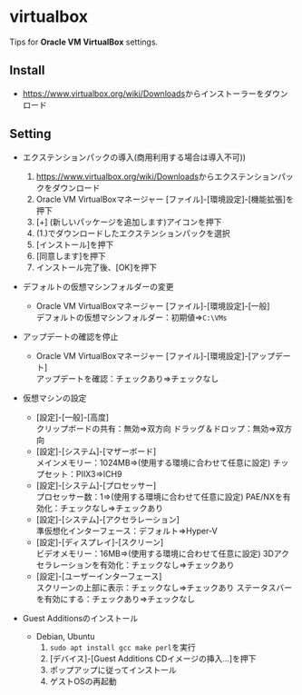 # virtualbox

Tips for **Oracle VM VirtualBox** settings.

## Install

- <https://www.virtualbox.org/wiki/Downloads>からインストーラーをダウンロード

## Setting

- エクステンションパックの導入(商用利用する場合は導入不可))
  1. <https://www.virtualbox.org/wiki/Downloads>からエクステンションパックをダウンロード
  2. Oracle VM VirtualBoxマネージャー [ファイル]-[環境設定]-[機能拡張]を押下
  3. [+] (新しいパッケージを追加します)アイコンを押下
  4. (1.)でダウンロードしたエクステンションパックを選択
  5. [インストール]を押下
  6. [同意します]を押下
  7. インストール完了後、[OK]を押下

- デフォルトの仮想マシンフォルダーの変更
  - Oracle VM VirtualBoxマネージャー [ファイル]-[環境設定]-[一般]  
    デフォルトの仮想マシンフォルダー：初期値⇒`C:\VMs`

- アップデートの確認を停止
  - Oracle VM VirtualBoxマネージャー [ファイル]-[環境設定]-[アップデート]  
    アップデートを確認：チェックあり⇒チェックなし

- 仮想マシンの設定
  - [設定]-[一般]-[高度]  
    クリップボードの共有：無効⇒双方向
    ドラッグ＆ドロップ：無効⇒双方向
  - [設定]-[システム]-[マザーボード]  
    メインメモリー：1024MB⇒(使用する環境に合わせて任意に設定)
    チップセット：PIIX3⇒ICH9
  - [設定]-[システム]-[プロセッサー]  
    プロセッサー数：1⇒(使用する環境に合わせて任意に設定)
    PAE/NXを有効化：チェックなし⇒チェックあり
  - [設定]-[システム]-[アクセラレーション]  
    準仮想化インターフェース：デフォルト⇒Hyper-V
  - [設定]-[ディスプレイ]-[スクリーン]  
    ビデオメモリー：16MB⇒(使用する環境に合わせて任意に設定)
    3Dアクセラレーションを有効化：チェックなし⇒チェックあり
  - [設定]-[ユーザーインターフェース]  
    スクリーンの上部に表示：チェックなし⇒チェックあり
    ステータスバーを有効にする：チェックあり⇒チェックなし

- Guest Additionsのインストール
  - Debian, Ubuntu
    1. `sudo apt install gcc make perl`を実行
    2. [デバイス]-[Guest Additions CDイメージの挿入...]を押下
    3. ポップアップに従ってインストール
    4. ゲストOSの再起動